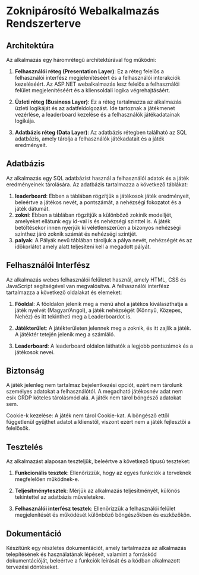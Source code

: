 
# Zoknipárosító Webalkalmazás Rendszerterve

## Architektúra

Az alkalmazás egy háromrétegű architektúrával fog működni:

1. **Felhasználói réteg (Presentation Layer)**: Ez a réteg felelős a felhasználói interfész megjelenítéséért és a felhasználói interakciók kezeléséért. Az ASP.NET webalkalmazás lesz felelős a felhasználói felület megjelenítéséért és a kliensoldali logika végrehajtásáért.

2. **Üzleti réteg (Business Layer)**: Ez a réteg tartalmazza az alkalmazás üzleti logikáját és az adatfeldolgozást. Ide tartoznak a játékmenet vezérlése, a leaderboard kezelése és a felhasználók játékadatainak logikája.

3. **Adatbázis réteg (Data Layer)**: Az adatbázis rétegben található az SQL adatbázis, amely tárolja a felhasználók játékadatait és a játék eredményeit.

## Adatbázis

Az alkalmazás egy SQL adatbázist használ a felhasználói adatok és a játék eredményeinek tárolására. Az adatbázis tartalmazza a következő táblákat:

1. **leaderboard**: Ebben a táblában rögzítjük a játékosok játék eredményeit, beleértve a játékos nevét, a pontszámát, a nehézségi fokozatot és a játék dátumát.
2. **zokni**: Ebben a táblában rögzítjük a különböző zokinik modelljét, amelyeket ellátunk egy id-val is és nehézségi szinttel is. A játék betöltésekor innen nyerjük ki véletlenszerűen a bizonyos nehézségi szinthez járó zoknik számát és nehézségi szintjét.
3. **palyak**: A Pályák nevű táblában tároljuk a pálya nevét, nehézségét és az időkorlátot amely alatt teljesíteni kell a megadott pályát.

## Felhasználói Interfész

Az alkalmazás webes felhasználói felületet használ, amely HTML, CSS és JavaScript segítségével van megvalósítva. A felhasználói interfész tartalmazza a következő oldalakat és elemeket:


1. **Főoldal**: A főoldalon jelenik meg a menü ahol a játékos kiválaszthatja a játék nyelvét (Magyar/Angol), a játék nehézségét (Könnyű, Közepes, Nehéz) és itt tekintheti meg a Leaderboardot is.

2. **Játékterület**: A játékterületen jelennek meg a zoknik, és itt zajlik a játék. A játéktér tetején jelenik meg a számláló.

3. **Leaderboard**: A leaderboard oldalon láthatók a legjobb pontszámok és a játékosok nevei.

## Biztonság

A játék jelenleg nem tartalmaz bejelentkezési opciót, ezért nem tárolunk személyes adatokat a felhasználótól. A megadható játékosnév adat nem esik GRDP köteles tárolásmód alá. A játék nem tárol böngésző adatokat sem.

Cookie-k kezelése: A játék nem tárol Cookie-kat. A böngésző ettől függetlenül gyűjthet adatot a klienstől, viszont ezért nem a játék fejlesztői a felelősök. 
## Tesztelés

Az alkalmazást alaposan teszteljük, beleértve a következő típusú teszteket:

1. **Funkcionális tesztek**: Ellenőrizzük, hogy az egyes funkciók a terveknek megfelelően működnek-e.

2. **Teljesítménytesztek**: Mérjük az alkalmazás teljesítményét, különös tekintettel az adatbázis műveletekre.


3. **Felhasználói interfész tesztek**: Ellenőrizzük a felhasználói felület megjelenítését és működését különböző böngészőkben és eszközökön.

## Dokumentáció

Készítünk egy részletes dokumentációt, amely tartalmazza az alkalmazás telepítésének és használatának lépéseit, valamint a forráskód dokumentációját, beleértve a funkciók leírását és a kódban alkalmazott tervezési döntéseket.
